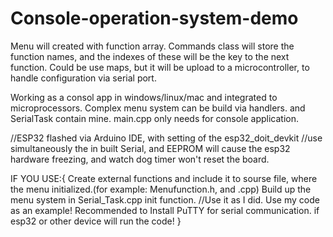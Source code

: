 # Console-operation-system-demo
Menu will created with function array. 
Commands class will store the function names, and the indexes of these will be the key to the next function.
Could be use maps, but it will be upload to a microcontroller, to handle configuration via serial port.


Working as a consol app in windows/linux/mac and integrated to microprocessors.
Complex menu system can be build via handlers. and SerialTask contain mine.
main.cpp only needs for console application.

//ESP32 flashed via Arduino IDE, with setting of the esp32_doit_devkit
//use simultaneously the in built Serial, and EEPROM will cause the esp32 hardware freezing, and watch dog timer won't reset the board.

IF YOU USE:{
  Create external functions and include it to sourse file, where the menu initialized.(for example: Menufunction.h, and .cpp)
  Build up the menu system in Serial_Task.cpp init function. //Use it as I did. Use my code as an example! 
  Recommended to Install PuTTY for serial communication. if esp32 or other device will run the code!
}
